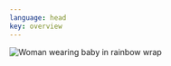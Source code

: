 ```yaml
---
language: head
key: overview
---
```


<div class="row">
    <div class="col-lg-6 offset-lg-3 col-md-8 offset-md-2">
        <img src="{{site.baseurl}}{% link images/portrait-child-hands-57449_900x602.jpg %}" class="img-fluid mb-3" alt="Woman wearing baby in rainbow wrap" />
    </div>
</div>